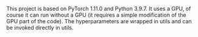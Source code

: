 This project is based on PyTorch 1.11.0 and Python 3.9.7. It uses a GPU, of course it can run without a GPU (it requires a simple modification of the GPU part of the code). The hyperparameters are wrapped in utils and can be invoked directly in utils.
